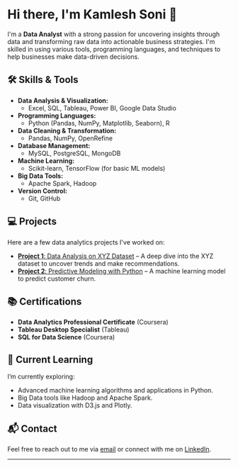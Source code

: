 # Hi there, I'm Kamlesh Soni 👋

I'm a **Data Analyst** with a strong passion for uncovering insights through data and transforming raw data into actionable business strategies. I'm skilled in using various tools, programming languages, and techniques to help businesses make data-driven decisions.

## 🛠️ Skills & Tools

- **Data Analysis & Visualization:**  
  - Excel, SQL, Tableau, Power BI, Google Data Studio
- **Programming Languages:**  
  - Python (Pandas, NumPy, Matplotlib, Seaborn), R
- **Data Cleaning & Transformation:**  
  - Pandas, NumPy, OpenRefine
- **Database Management:**  
  - MySQL, PostgreSQL, MongoDB
- **Machine Learning:**  
  - Scikit-learn, TensorFlow (for basic ML models)
- **Big Data Tools:**  
  - Apache Spark, Hadoop
- **Version Control:**  
  - Git, GitHub

## 💻 Projects

Here are a few data analytics projects I've worked on:
- [**Project 1**: Data Analysis on XYZ Dataset](https://github.com/username/project1) – A deep dive into the XYZ dataset to uncover trends and make recommendations.
- [**Project 2**: Predictive Modeling with Python](https://github.com/username/project2) – A machine learning model to predict customer churn.

## 📚 Certifications

- **Data Analytics Professional Certificate** (Coursera)
- **Tableau Desktop Specialist** (Tableau)
- **SQL for Data Science** (Coursera)

## 🌱 Current Learning

I’m currently exploring:
- Advanced machine learning algorithms and applications in Python.
- Big Data tools like Hadoop and Apache Spark.
- Data visualization with D3.js and Plotly.

## 📬 Contact

Feel free to reach out to me via [email](mailto:youremail@example.com) or connect with me on [LinkedIn](https://www.linkedin.com/in/yourname).

---
